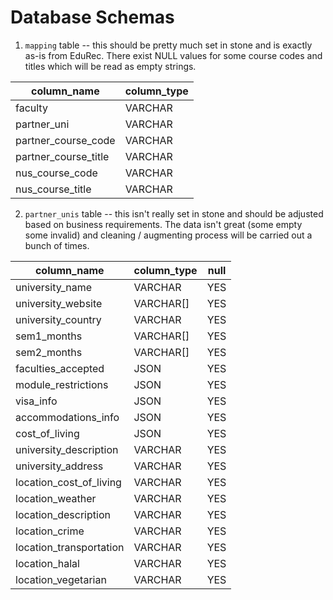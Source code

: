 #


# Database Schemas

1. `mapping` table -- this should be pretty much set in stone and is exactly as-is from EduRec. There exist NULL values for some course codes and titles which will be read as empty strings.

| column_name          | column_type |
|----------------------|-------------|
| faculty              | VARCHAR     |
| partner_uni          | VARCHAR     |
| partner_course_code  | VARCHAR     |
| partner_course_title | VARCHAR     |
| nus_course_code      | VARCHAR     |
| nus_course_title     | VARCHAR     |

2. `partner_unis` table -- this isn't really set in stone and should be adjusted based on business requirements. The data isn't great (some empty some invalid) and cleaning / augmenting process will be carried out a bunch of times.

| column_name              | column_type  | null |
|--------------------------|--------------|------|
| university_name          | VARCHAR      | YES  |
| university_website       | VARCHAR[]    | YES  |
| university_country       | VARCHAR      | YES  |
| sem1_months              | VARCHAR[]    | YES  |
| sem2_months              | VARCHAR[]    | YES  |
| faculties_accepted       | JSON         | YES  |
| module_restrictions      | JSON         | YES  |
| visa_info                | JSON         | YES  |
| accommodations_info      | JSON         | YES  |
| cost_of_living           | JSON         | YES  |
| university_description   | VARCHAR      | YES  |
| university_address       | VARCHAR      | YES  |
| location_cost_of_living  | VARCHAR      | YES  |
| location_weather         | VARCHAR      | YES  |
| location_description     | VARCHAR      | YES  |
| location_crime           | VARCHAR      | YES  |
| location_transportation  | VARCHAR      | YES  |
| location_halal           | VARCHAR      | YES  |
| location_vegetarian      | VARCHAR      | YES  |

